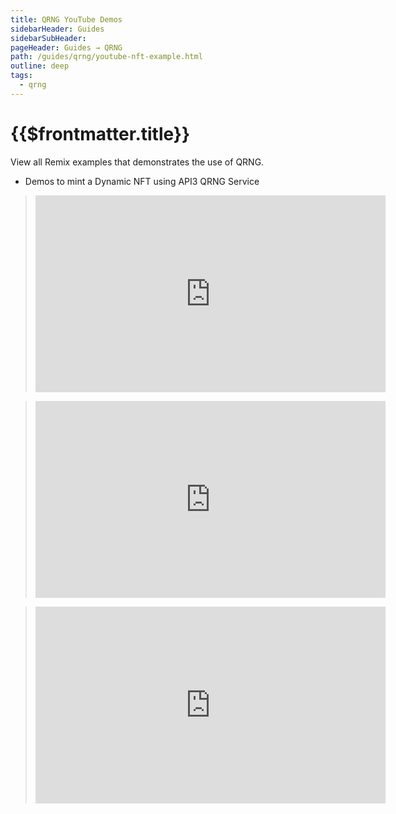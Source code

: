 ```yaml
---
title: QRNG YouTube Demos
sidebarHeader: Guides
sidebarSubHeader:
pageHeader: Guides → QRNG
path: /guides/qrng/youtube-nft-example.html
outline: deep
tags:
  - qrng
---
```


<PageHeader/>

# {{$frontmatter.title}}

View all Remix examples that demonstrates the use of QRNG.

- Demos to mint a Dynamic NFT using API3 QRNG Service

> <iframe width="560" height="315" src="https://www.youtube-nocookie.com/embed/hnQ5Hd-EGbQ" title="YouTube video player" frameborder="0" allow="accelerometer; autoplay; clipboard-write; encrypted-media; gyroscope; picture-in-picture" allowfullscreen></iframe>

> <iframe width="560" height="315" src="https://www.youtube.com/embed/SZm1apO9Bqw" title="YouTube video player" frameborder="0" allow="accelerometer; autoplay; clipboard-write; encrypted-media; gyroscope; picture-in-picture; web-share" allowfullscreen></iframe>

> <iframe width="560" height="315" src="https://www.youtube.com/embed/MFgMpA819DU" title="YouTube video player" frameborder="0" allow="accelerometer; autoplay; clipboard-write; encrypted-media; gyroscope; picture-in-picture; web-share" allowfullscreen></iframe>
